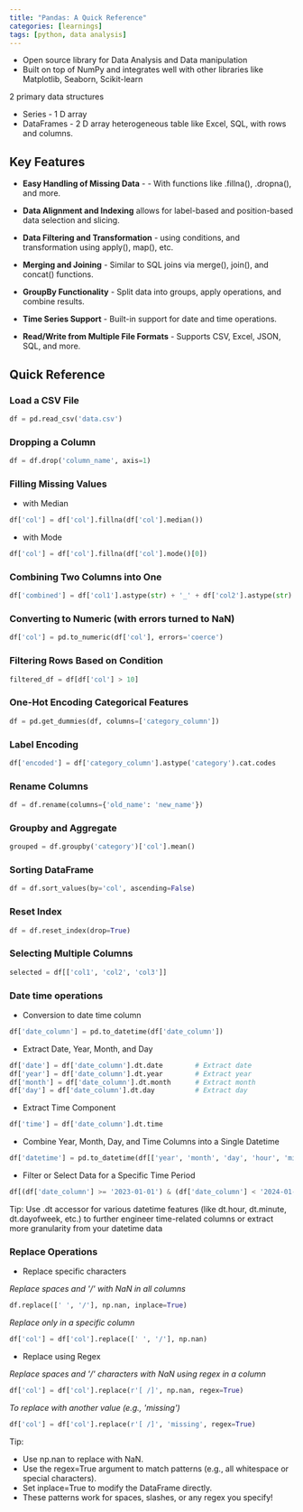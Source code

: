 ```yaml
---
title: "Pandas: A Quick Reference"
categories: [learnings]
tags: [python, data analysis]
---
```


- Open source library for Data Analysis and Data manipulation
- Built on top of NumPy and integrates well with other libraries like Matplotlib, Seaborn, Scikit-learn

2 primary data structures
- Series - 1 D array
- DataFrames - 2 D array heterogeneous table like Excel, SQL, with rows and columns.

## Key Features
- **Easy Handling of Missing Data** - - With functions like .fillna(), .dropna(), and more.

- **Data Alignment and Indexing** allows for label-based and position-based data selection and slicing.
 
- **Data Filtering and Transformation** - using conditions, and transformation using apply(), map(), etc.

- **Merging and Joining** - Similar to SQL joins via merge(), join(), and concat() functions.

- **GroupBy Functionality** - Split data into groups, apply operations, and combine results.

- **Time Series Support** - Built-in support for date and time operations.

- **Read/Write from Multiple File Formats** - Supports CSV, Excel, JSON, SQL, and more.


## Quick Reference

### Load a CSV File

```python
df = pd.read_csv('data.csv')
```

### Dropping a Column

```python
df = df.drop('column_name', axis=1)
```

###  Filling Missing Values 

- with Median

```python
df['col'] = df['col'].fillna(df['col'].median())
```

- with Mode

```python
df['col'] = df['col'].fillna(df['col'].mode()[0])
```

### Combining Two Columns into One

```python
df['combined'] = df['col1'].astype(str) + '_' + df['col2'].astype(str)
```

### Converting to Numeric (with errors turned to NaN)

```python
df['col'] = pd.to_numeric(df['col'], errors='coerce')
```

### Filtering Rows Based on Condition

```python
filtered_df = df[df['col'] > 10]
```
### One-Hot Encoding Categorical Features

```python
df = pd.get_dummies(df, columns=['category_column'])
```

### Label Encoding

```python
df['encoded'] = df['category_column'].astype('category').cat.codes
```

### Rename Columns

```python
df = df.rename(columns={'old_name': 'new_name'})
```

### Groupby and Aggregate

```python
grouped = df.groupby('category')['col'].mean()
```

### Sorting DataFrame

```python
df = df.sort_values(by='col', ascending=False)
```

### Reset Index

```python
df = df.reset_index(drop=True)
```

### Selecting Multiple Columns

```python
selected = df[['col1', 'col2', 'col3']]
```

### Date time operations
-  Conversion to date time column
```python
df['date_column'] = pd.to_datetime(df['date_column'])
```

-  Extract Date, Year, Month, and Day
```python
df['date'] = df['date_column'].dt.date        # Extract date
df['year'] = df['date_column'].dt.year        # Extract year
df['month'] = df['date_column'].dt.month      # Extract month
df['day'] = df['date_column'].dt.day          # Extract day
```

- Extract Time Component
```python
df['time'] = df['date_column'].dt.time
```

- Combine Year, Month, Day, and Time Columns into a Single Datetime
```python
df['datetime'] = pd.to_datetime(df[['year', 'month', 'day', 'hour', 'minute', 'second']])
```

- Filter or Select Data for a Specific Time Period
```python
df[(df['date_column'] >= '2023-01-01') & (df['date_column'] < '2024-01-01')]
```

Tip: Use .dt accessor for various datetime features (like dt.hour, dt.minute, dt.dayofweek, etc.) to further engineer time-related columns or extract more granularity from your datetime data

### Replace Operations

- Replace specific characters

*Replace spaces and '/' with NaN in all columns*
```python
df.replace([' ', '/'], np.nan, inplace=True)
```

*Replace only in a specific column*
```python
df['col'] = df['col'].replace([' ', '/'], np.nan)
```

- Replace using Regex

*Replace spaces and '/' characters with NaN using regex in a column*
```python
df['col'] = df['col'].replace(r'[ /]', np.nan, regex=True)
```
*To replace with another value (e.g., 'missing')*
```python
df['col'] = df['col'].replace(r'[ /]', 'missing', regex=True)
```

Tip:

- Use np.nan to replace with NaN.
- Use the regex=True argument to match patterns (e.g., all whitespace or special characters).
- Set inplace=True to modify the DataFrame directly.
- These patterns work for spaces, slashes, or any regex you specify!

